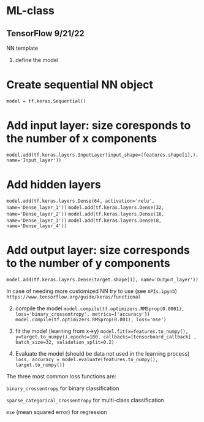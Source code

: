 # ML-class
## TensorFlow 9/21/22

NN template
1. define the model
  # Create sequential NN object
  `model = tf.keras.Sequential()`

  # Add input layer: size coresponds to the number of x components
  `model.add(tf.keras.layers.InputLayer(input_shape=(features.shape[1],), name='Input_layer'))`

  # Add hidden layers
  `model.add(tf.keras.layers.Dense(64, activation='relu', name='Dense_layer_1'))`
  `model.add(tf.keras.layers.Dense(32, name='Dense_layer_2'))`
  `model.add(tf.keras.layers.Dense(16, name='Dense_layer_3'))`
  `model.add(tf.keras.layers.Dense(8, name='Dense_layer_4'))`

  # Add output layer: size corresponds to the number of y components
  `model.add(tf.keras.layers.Dense(target.shape[1], name='Output_layer'))`

  In case of needing more customized NN try to use (see `APIs.ipynb`)
  `https://www.tensorflow.org/guide/keras/functional`

2. compile the model
  `model.compile(tf.optimizers.RMSprop(0.0001), loss='binary_crossentropy', metrics=['accuracy'])`
  `model.compile(tf.optimizers.RMSprop(0.001), loss='mse')`

3. fit the model (learning from x->y)
  `model.fit(x=features.to_numpy(), y=target.to_numpy(),epochs=100, callbacks=[tensorboard_callback] , batch_size=32, validation_split=0.2)`

4. Evaluate the model (should be data not used in the learning process)
  `loss, accuracy = model.evaluate(features.to_numpy(), target.to_numpy())`


The three most common loss functions are:

`binary_crossentropy` for binary classification

`sparse_categorical_crossentropy` for multi-class classification

`mse` (mean squared error) for regression

